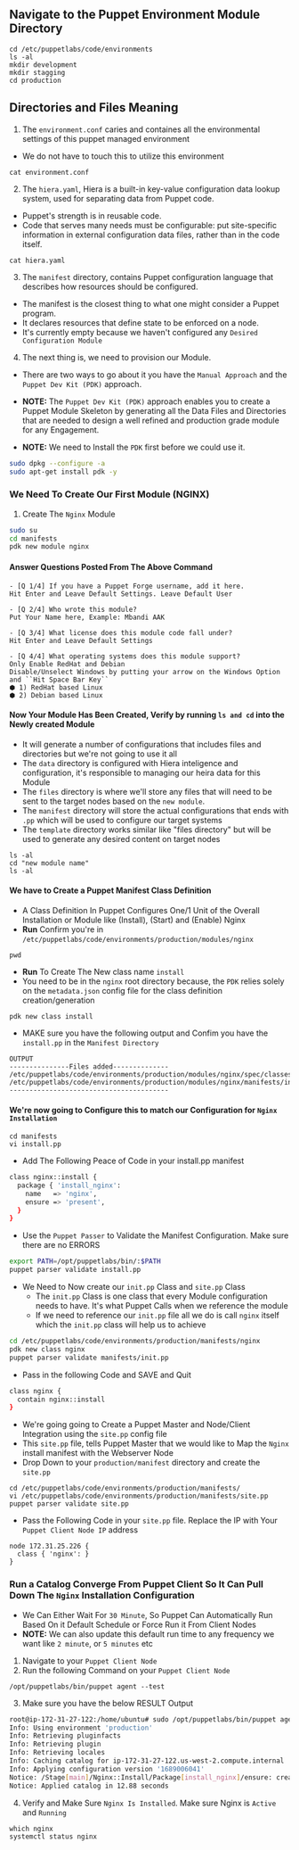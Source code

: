 ## Navigate to the Puppet Environment Module Directory
```
cd /etc/puppetlabs/code/environments
ls -al
mkdir development 
mkdir stagging 
cd production
```

## Directories and Files Meaning
1. The `environment.conf` caries and containes all the environmental settings of this puppet managed environment
- We do not have to touch this to utilize this environment
```
cat environment.conf
```

2. The `hiera.yaml`, Hiera is a built-in key-value configuration data lookup system, used for separating data from Puppet code. 
- Puppet's strength is in reusable code. 
- Code that serves many needs must be configurable: put site-specific information in external configuration data files, rather than in the code itself.
```
cat hiera.yaml
```

3. The `manifest` directory, contains Puppet configuration language that describes how resources should be configured. 
- The manifest is the closest thing to what one might consider a Puppet program. 
- It declares resources that define state to be enforced on a node.
- It's currently empty because we haven't configured any `Desired Configuration Module` 

4. The next thing is, we need to provision our Module. 
- There are two ways to go about it you have the `Manual Approach` and the `Puppet Dev Kit (PDK)` approach.

- **NOTE:** The `Puppet Dev Kit (PDK)` approach enables you to create a Puppet Module Skeleton by generating all the Data Files and Directories that are needed to design a well refined and production grade module for any Engagement.
- **NOTE:** We need to Install the `PDK` first before we could use it.
```bash
sudo dpkg --configure -a
sudo apt-get install pdk -y
```

### We Need To Create Our First Module (NGINX)
1. Create The `Nginx` Module
```bash
sudo su
cd manifests
pdk new module nginx
```

#### Answer Questions Posted From The Above Command
```
- [Q 1/4] If you have a Puppet Forge username, add it here. 
Hit Enter and Leave Default Settings. Leave Default User

- [Q 2/4] Who wrote this module?
Put Your Name here, Example: Mbandi AAK

- [Q 3/4] What license does this module code fall under?
Hit Enter and Leave Default Settings

- [Q 4/4] What operating systems does this module support?
Only Enable RedHat and Debian
Disable/Unselect Windows by putting your arrow on the Windows Option and ``Hit Space Bar Key``
⬢ 1) RedHat based Linux
⬢ 2) Debian based Linux
```

#### Now Your Module Has Been Created, Verify by running `ls and cd` into the Newly created Module
- It will generate a number of configurations that includes files and directories but we're not going to use it all 
- The `data` directory is configured with Hiera inteligence and configuration, it's responsible to managing our heira data for this Module
- The `files` directory is where we'll store any files that will need to be sent to the target nodes based on the `new module`.
- The `manifest` directory will store the actual configurations that ends with `.pp` which will be used to configure our target systems
- The `template` directory works similar like "files directory" but will be used to generate any desired content on target nodes

```
ls -al
cd "new module name"
ls -al
```

#### We have to Create a Puppet Manifest Class Definition
- A Class Definition In Puppet Configures One/1 Unit of the Overall Installation or Module like (Install), (Start) and (Enable) Nginx
- **Run** Confirm you're in `/etc/puppetlabs/code/environments/production/modules/nginx`
```
pwd
```
- **Run** To Create The New class name `install`
- You need to be in the `nginx` root directory because, the `PDK` relies solely on the `metadata.json` config file for the class definition creation/generation
```
pdk new class install
```
- MAKE sure you have the following output and Confim you have the `install.pp` in the `Manifest Directory`
```
OUTPUT
---------------Files added--------------
/etc/puppetlabs/code/environments/production/modules/nginx/spec/classes/install_spec.rb
/etc/puppetlabs/code/environments/production/modules/nginx/manifests/install.pp
----------------------------------------
```

#### We're now going to Configure this to match our Configuration for `Nginx Installation`
```
cd manifests
vi install.pp
```
- Add The Following Peace of Code in your install.pp manifest
```bash
class nginx::install {
  package { 'install_nginx':
    name   => 'nginx',
    ensure => 'present',
  }
}
```

- Use the `Puppet Passer` to Validate the Manifest Configuration. Make sure there are no ERRORS
```bash
export PATH=/opt/puppetlabs/bin/:$PATH
puppet parser validate install.pp
```

- We Need to Now create our `init.pp` Class and `site.pp` Class
    - The `init.pp` Class is one class that every Module configuration needs to have. It's what Puppet Calls when we reference the module
    - If we need to reference our `init.pp` file all we do is call `nginx` itself which the `init.pp` class will help us to achieve
```bash
cd /etc/puppetlabs/code/environments/production/manifests/nginx
pdk new class nginx
puppet parser validate manifests/init.pp
```

- Pass in the following Code and SAVE and Quit
```bash
class nginx {
  contain nginx::install
}
```

- We're going going to Create a Puppet Master and Node/Client Integration using the `site.pp` config file
- This `site.pp` file, tells Puppet Master that we would like to Map the `Nginx` install manifest with the Webserver Node
- Drop Down to your `production/manifest` directory and create the `site.pp`
```
cd /etc/puppetlabs/code/environments/production/manifests/
vi /etc/puppetlabs/code/environments/production/manifests/site.pp
puppet parser validate site.pp
```

- Pass the Following Code in your `site.pp` file. Replace the IP with Your `Puppet Client Node IP` address
```
node 172.31.25.226 {
  class { 'nginx': }
}
```

### Run a Catalog Converge From Puppet Client So It Can Pull Down The `Nginx` Installation Configuration
- We Can Either Wait For `30 Minute`, So Puppet Can Automatically Run Based On it Default Schedule or Force Run it From Client Nodes
- **NOTE:** We can also update this default run time to any frequency we want like `2 minute`, or `5 minutes` etc
1. Navigate to your `Puppet Client Node`
2. Run the following Command on your `Puppet Client Node`
```
/opt/puppetlabs/bin/puppet agent --test
```

3. Make sure you have the below RESULT Output
```bash
root@ip-172-31-27-122:/home/ubuntu# sudo /opt/puppetlabs/bin/puppet agent --test
Info: Using environment 'production'
Info: Retrieving pluginfacts
Info: Retrieving plugin
Info: Retrieving locales
Info: Caching catalog for ip-172-31-27-122.us-west-2.compute.internal
Info: Applying configuration version '1689006041'
Notice: /Stage[main]/Nginx::Install/Package[install_nginx]/ensure: created
Notice: Applied catalog in 12.88 seconds
```

4. Verify and Make Sure `Nginx Is Installed`. Make sure Nginx is `Active` and  `Running`
```
which nginx
systemctl status nginx
```








